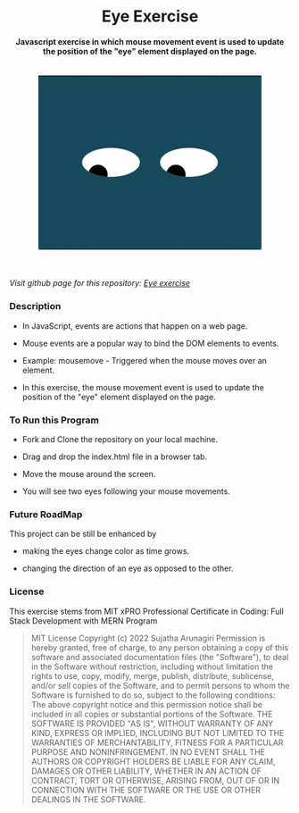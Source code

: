 
<h1 align="center">Eye Exercise</h1>

<h4 align="center">Javascript exercise in which mouse movement event is used to update the position of the "eye" element displayed on the page.</h4>
<br>
<div align="center" id="top"> 
<img src = "./eye.png" width='400'/>
</div>
<br>
<br>

*Visit github page for this repository: [Eye exercise](https://suja-codes.github.io/Eye-Exercise/)*

### Description 

- In JavaScript, events are actions that happen on a web page.

- Mouse events are a popular way to bind the DOM elements to events. 

- Example: mousemove - Triggered when the mouse moves over an element.

- In this exercise, the mouse movement event is used to update the position of the "eye" element displayed on the page. 


### To Run this Program

- Fork and Clone the repository on your local machine.

- Drag and drop the index.html file in a browser tab.

- Move the mouse around the screen.

- You will see two eyes following your mouse movements.



### Future RoadMap

This project can be still be enhanced by 

- making the eyes change color as time grows.

- changing the direction of an eye as opposed to the other. 

  
### License

This exercise stems from MIT xPRO Professional Certificate in Coding: Full Stack Development with MERN Program

> MIT License
> Copyright (c) 2022 Sujatha Arunagiri
> Permission is hereby granted, free of charge, to any person obtaining a copy
> of this software and associated documentation files (the "Software"), to deal
> in the Software without restriction, including without limitation the rights
> to use, copy, modify, merge, publish, distribute, sublicense, and/or sell
> copies of the Software, and to permit persons to whom the Software is
> furnished to do so, subject to the following conditions:
> The above copyright notice and this permission notice shall be included in all
> copies or substantial portions of the Software.
> THE SOFTWARE IS PROVIDED "AS IS", WITHOUT WARRANTY OF ANY KIND, EXPRESS OR
> IMPLIED, INCLUDING BUT NOT LIMITED TO THE WARRANTIES OF MERCHANTABILITY,
> FITNESS FOR A PARTICULAR PURPOSE AND NONINFRINGEMENT. IN NO EVENT SHALL THE
> AUTHORS OR COPYRIGHT HOLDERS BE LIABLE FOR ANY CLAIM, DAMAGES OR OTHER
> LIABILITY, WHETHER IN AN ACTION OF CONTRACT, TORT OR OTHERWISE, ARISING FROM,
> OUT OF OR IN CONNECTION WITH THE SOFTWARE OR THE USE OR OTHER DEALINGS IN THE
> SOFTWARE.
